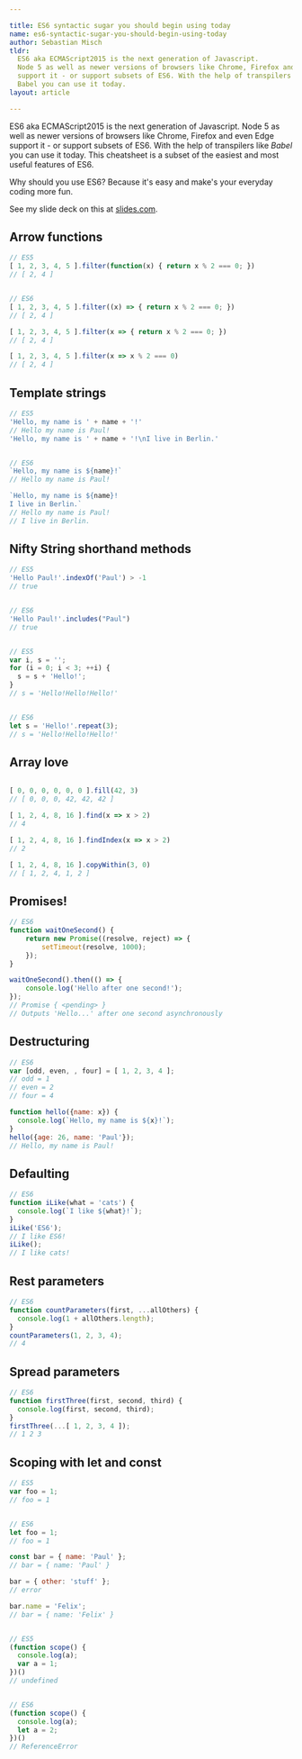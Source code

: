 ```yaml
---

title: ES6 syntactic sugar you should begin using today
name: es6-syntactic-sugar-you-should-begin-using-today
author: Sebastian Misch
tldr:
  ES6 aka ECMAScript2015 is the next generation of Javascript.
  Node 5 as well as newer versions of browsers like Chrome, Firefox and even Edge
  support it - or support subsets of ES6. With the help of transpilers like
  Babel you can use it today.
layout: article

---
```


ES6 aka ECMAScript2015 is the next generation of Javascript.
Node 5 as well as newer versions of browsers like Chrome, Firefox and even Edge
support it - or support subsets of ES6. With the help of transpilers like
*Babel* you can use it today.
This cheatsheet is a subset of the easiest and most useful features of ES6.

Why should you use ES6? Because it's easy and make's your everyday coding
more fun.

<div class="external external--slides">
  <span>
  See my slide deck on this at <a href="http://slides.com/sbstnmsch/es6-syntactic-sugar-you-should-be-using-today" target="slides">slides.com</a>.
  </span>
</div>

## Arrow functions
```javascript
// ES5
[ 1, 2, 3, 4, 5 ].filter(function(x) { return x % 2 === 0; })
// [ 2, 4 ]


// ES6
[ 1, 2, 3, 4, 5 ].filter((x) => { return x % 2 === 0; })
// [ 2, 4 ]

[ 1, 2, 3, 4, 5 ].filter(x => { return x % 2 === 0; })
// [ 2, 4 ]

[ 1, 2, 3, 4, 5 ].filter(x => x % 2 === 0)
// [ 2, 4 ]
```


## Template strings
```javascript
// ES5
'Hello, my name is ' + name + '!'
// Hello my name is Paul!
'Hello, my name is ' + name + '!\nI live in Berlin.'


// ES6
`Hello, my name is ${name}!`
// Hello my name is Paul!

`Hello, my name is ${name}!
I live in Berlin.`
// Hello my name is Paul!
// I live in Berlin.
```

## Nifty String shorthand methods
```javascript
// ES5
'Hello Paul!'.indexOf('Paul') > -1
// true


// ES6
'Hello Paul!'.includes("Paul")
// true


// ES5
var i, s = '';
for (i = 0; i < 3; ++i) {
  s = s + 'Hello!';
}
// s = 'Hello!Hello!Hello!'


// ES6
let s = 'Hello!'.repeat(3);
// s = 'Hello!Hello!Hello!'
```


## Array love
```javascript

[ 0, 0, 0, 0, 0, 0 ].fill(42, 3)
// [ 0, 0, 0, 42, 42, 42 ]

[ 1, 2, 4, 8, 16 ].find(x => x > 2)
// 4

[ 1, 2, 4, 8, 16 ].findIndex(x => x > 2)
// 2

[ 1, 2, 4, 8, 16 ].copyWithin(3, 0)
// [ 1, 2, 4, 1, 2 ]
```

## Promises!
```javascript
// ES6
function waitOneSecond() {
    return new Promise((resolve, reject) => {
        setTimeout(resolve, 1000);
    });
}

waitOneSecond().then(() => {
    console.log('Hello after one second!');
});
// Promise { <pending> }
// Outputs 'Hello...' after one second asynchronously
```

## Destructuring
```javascript
// ES6
var [odd, even, , four] = [ 1, 2, 3, 4 ];
// odd = 1
// even = 2
// four = 4

function hello({name: x}) {
  console.log(`Hello, my name is ${x}!`);
}
hello({age: 26, name: 'Paul'});
// Hello, my name is Paul!
```


## Defaulting
```javascript
// ES6
function iLike(what = 'cats') {
  console.log(`I like ${what}!`);
}
iLike('ES6');
// I like ES6!
iLike();
// I like cats!
```


## Rest parameters
```javascript
// ES6
function countParameters(first, ...allOthers) {
  console.log(1 + allOthers.length);
}
countParameters(1, 2, 3, 4);
// 4
```


## Spread parameters
```javascript
// ES6
function firstThree(first, second, third) {
  console.log(first, second, third);
}
firstThree(...[ 1, 2, 3, 4 ]);
// 1 2 3
```


## Scoping with let and const
```javascript
// ES5
var foo = 1;
// foo = 1


// ES6
let foo = 1;
// foo = 1

const bar = { name: 'Paul' };
// bar = { name: 'Paul' }

bar = { other: 'stuff' };
// error

bar.name = 'Felix';
// bar = { name: 'Felix' }


// ES5
(function scope() {
  console.log(a);
  var a = 1;
})()
// undefined


// ES6
(function scope() {
  console.log(a);
  let a = 2;
})()
// ReferenceError
```
